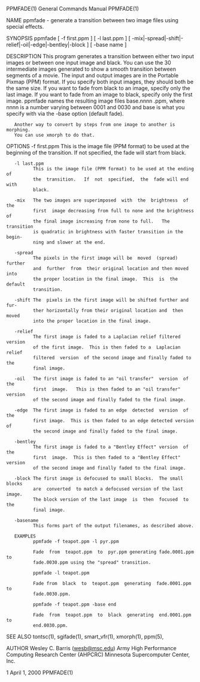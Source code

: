 PPMFADE(1)                 General Commands Manual                 PPMFADE(1)

NAME
       ppmfade  - generate a transition between two image files using special
       effects.

SYNOPSIS
       ppmfade    [    -f    first.ppm    ]    [    -l    last.ppm    ]     [
       -mix|-spread|-shift|-relief|-oil|-edge|-bentley|-block  ] [ -base name
       ]

DESCRIPTION
       This program generates a transition between either two input images or
       between  one  input  image and black.  You can use the 30 intermediate
       images generated to show a smooth transition  between  segments  of  a
       movie.   The  input and output images are in the Portable Pixmap (PPM)
       format.  If you specify both input images, they  should  both  be  the
       same  size.   If you want to fade from black to an image, specify only
       the last image.  If you want to fade from an image to  black,  specify
       only  the  first  image.   ppmfade  names  the  resulting  image files
       base.nnnn .ppm, where nnnn is a number varying between 0001  and  0030
       and base is what you specify with via the -base option (default fade).

       Another way to convert by steps from one image to another is morphing.
       You can use xmorph to do that.

OPTIONS
       -f first.ppm
              This is the image file (PPM format) to be used at the beginning
              of  the transition.  If not specified, the fade will start from
              black.

       -l last.ppm
              This is the image file (PPM format) to be used at the ending of
              the  transition.   If  not  specified,  the  fade will end with
              black.

       -mix   The two images are superimposed  with  the  brightness  of  the
              first  image decreasing from full to none and the brightness of
              the final image increasing from none to full.   The  transition
              is quadratic in brightness with faster transition in the begin‐
              ning and slower at the end.

       -spread
              The pixels in the first image will be  moved  (spread)  further
              and  further  from  their original location and then moved into
              the proper location in the final image.  This  is  the  default
              transition.

       -shift The  pixels in the first image will be shifted further and fur‐
              ther horizontally from their original location and  then  moved
              into the proper location in the final image.

       -relief
              The first image is faded to a Laplacian relief filtered version
              of the first image.  This is then faded to a  Laplacian  relief
              filtered  version  of the second image and finally faded to the
              final image.

       -oil   The first image is faded to an "oil transfer"  version  of  the
              first  image.   This is then faded to an "oil transfer" version
              of the second image and finally faded to the final image.

       -edge  The first image is faded to an edge  detected  version  of  the
              first image.  This is then faded to an edge detected version of
              the second image and finally faded to the final image.

       -bentley
              The first image is faded to a "Bentley Effect" version  of  the
              first  image.  This is then faded to a "Bentley Effect" version
              of the second image and finally faded to the final image.

       -block The first image is defocused to small blocks.  The small blocks
              are  converted  to match a defocused version of the last image.
              The block version of the last image  is  then  focused  to  the
              final image.

       -basename
              This forms part of the output filenames, as described above.

       EXAMPLES
              ppmfade -f teapot.ppm -l pyr.ppm

              Fade  from  teapot.ppm  to  pyr.ppm generating fade.0001.ppm to
              fade.0030.ppm using the "spread" transition.

              ppmfade -l teapot.ppm

              Fade from  black  to  teapot.ppm  generating  fade.0001.ppm  to
              fade.0030.ppm.

              ppmfade -f teapot.ppm -base end

              Fade  from  teapot.ppm  to  black  generating  end.0001.ppm  to
              end.0030.ppm.

SEE ALSO
       tontsc(1), sgifade(1), smart_vfr(1), xmorph(1), ppm(5),

AUTHOR
       Wesley C. Barris (wesb@msc.edu)
       Army High Performance Computing Research Center (AHPCRC)
       Minnesota Supercomputer Center, Inc.

1                               April 1, 2000                      PPMFADE(1)
